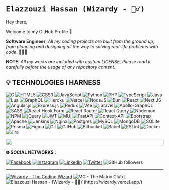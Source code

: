 # `Elazzouzi Hassan (Wizardy - 🧙‍♂️) ` 

Hey there, 

Welcome to my GitHub Profile 👋 

**Software Engineer**, *All my coding projects are built from the ground up, from planning and designing all the way to solving real-life problems with code*. 👨‍💻✨

**NOTE**: *All my works are included with custom LICENSE, Please read it carefully before the usage of any repository content.*
<h2 align="left">💡 TECHNOLOGIES I HARNESS </h2>
<div>

![C](https://img.shields.io/badge/c-%2300599C.svg?style=plastic&logo=c&logoColor=white) 
![HTML5](https://img.shields.io/badge/html5-%23E34F26.svg?style=plastic&logo=html5&logoColor=white) 
![CSS3](https://img.shields.io/badge/css3-%231572B6.svg?style=plastic&logo=css3&logoColor=white) 
![JavaScript](https://img.shields.io/badge/javascript-%23323330.svg?style=plastic&logo=javascript&logoColor=%23F7DF1E) 
![Python](https://img.shields.io/badge/python-3670A0?style=plastic&logo=python&logoColor=ffdd54) 
![PHP](https://img.shields.io/badge/php-%23777BB4.svg?style=plastic&logo=php&logoColor=white) 
![TypeScript](https://img.shields.io/badge/typescript-%23007ACC.svg?style=plastic&logo=typescript&logoColor=white) 
![Java](https://img.shields.io/badge/java-%23ED8B00.svg?style=plastic&logo=openjdk&logoColor=white) 
![Lua](https://img.shields.io/badge/lua-%232C2D72.svg?style=plastic&logo=lua&logoColor=white) 
![GraphQL](https://img.shields.io/badge/-GraphQL-E10098?style=plastic&logo=graphql&logoColor=white) 
![Heroku](https://img.shields.io/badge/heroku-%23430098.svg?style=plastic&logo=heroku&logoColor=white) 
![Vercel](https://img.shields.io/badge/vercel-%23000000.svg?style=plastic&logo=vercel&logoColor=white) 
![NodeJS](https://img.shields.io/badge/node.js-6DA55F?style=plastic&logo=node.js&logoColor=white) 
![Bun](https://img.shields.io/badge/Bun-%23000000.svg?style=plastic&logo=bun&logoColor=white) 
![React](https://img.shields.io/badge/react-%2320232a.svg?style=plastic&logo=react&logoColor=%2361DAFB) 
![Next JS](https://img.shields.io/badge/Next-black?style=plastic&logo=next.js&logoColor=white) 
![Angular.js](https://img.shields.io/badge/angular.js-%23E23237.svg?style=plastic&logo=angularjs&logoColor=white) 
![Express.js](https://img.shields.io/badge/express.js-%23404d59.svg?style=plastic&logo=express&logoColor=%2361DAFB) 
![Redux](https://img.shields.io/badge/redux-%23593d88.svg?style=plastic&logo=redux&logoColor=white) 
![Vite](https://img.shields.io/badge/vite-%23646CFF.svg?style=plastic&logo=vite&logoColor=white) 
![Laravel](https://img.shields.io/badge/laravel-%23FF2D20.svg?style=plastic&logo=laravel&logoColor=white) 
![Apollo-GraphQL](https://img.shields.io/badge/-ApolloGraphQL-311C87?style=plastic&logo=apollo-graphql) 
![SASS](https://img.shields.io/badge/SASS-hotpink.svg?style=plastic&logo=SASS&logoColor=white) 
![React Hook Form](https://img.shields.io/badge/React%20Hook%20Form-%23EC5990.svg?style=plastic&logo=reacthookform&logoColor=white) 
![React Router](https://img.shields.io/badge/React_Router-CA4245?style=plastic&logo=react-router&logoColor=white) ![React Query](https://img.shields.io/badge/-React%20Query-FF4154?style=plastic&logo=react%20query&logoColor=white) 
![Nodemon](https://img.shields.io/badge/NODEMON-%23323330.svg?style=plastic&logo=nodemon&logoColor=%BBDEAD) 
![NPM](https://img.shields.io/badge/NPM-%23CB3837.svg?style=plastic&logo=npm&logoColor=white) 
![jQuery](https://img.shields.io/badge/jquery-%230769AD.svg?style=plastic&logo=jquery&logoColor=white) 
![JWT](https://img.shields.io/badge/JWT-black?style=plastic&logo=JSON%20web%20tokens) 
![MUI](https://img.shields.io/badge/MUI-%230081CB.svg?style=plastic&logo=mui&logoColor=white) 
![FastAPI](https://img.shields.io/badge/FastAPI-005571?style=plastic&logo=fastapi) 
![Context-API](https://img.shields.io/badge/Context--Api-000000?style=plastic&logo=react) 
![Bootstrap](https://img.shields.io/badge/bootstrap-%238511FA.svg?style=plastic&logo=bootstrap&logoColor=white) ![Apache](https://img.shields.io/badge/apache-%23D42029.svg?style=plastic&logo=apache&logoColor=white) 
![Jenkins](https://img.shields.io/badge/jenkins-%232C5263.svg?style=plastic&logo=jenkins&logoColor=white) 
![Nginx](https://img.shields.io/badge/nginx-%23009639.svg?style=plastic&logo=nginx&logoColor=white) 
![Postgres](https://img.shields.io/badge/postgres-%23316192.svg?style=plastic&logo=postgresql&logoColor=white) 
![MySQL](https://img.shields.io/badge/mysql-4479A1.svg?style=plastic&logo=mysql&logoColor=white) 
![MongoDB](https://img.shields.io/badge/MongoDB-%234ea94b.svg?style=plastic&logo=mongodb&logoColor=white) 
![SQLite](https://img.shields.io/badge/sqlite-%2307405e.svg?style=plastic&logo=sqlite&logoColor=white) 
![Prisma](https://img.shields.io/badge/Prisma-3982CE?style=plastic&logo=Prisma&logoColor=white) 
![Figma](https://img.shields.io/badge/figma-%23F24E1E.svg?style=plastic&logo=figma&logoColor=white) 
![Git](https://img.shields.io/badge/git-%23F05033.svg?style=plastic&logo=git&logoColor=white) 
![GitHub](https://img.shields.io/badge/github-%23121011.svg?style=plastic&logo=github&logoColor=white) 
![Bitbucket](https://img.shields.io/badge/bitbucket-%230047B3.svg?style=plastic&logo=bitbucket&logoColor=white) 
![Babel](https://img.shields.io/badge/Babel-F9DC3e?style=plastic&logo=babel&logoColor=black) 
![ESLint](https://img.shields.io/badge/ESLint-4B3263?style=plastic&logo=eslint&logoColor=white) 
![Docker](https://img.shields.io/badge/docker-%230db7ed.svg?style=plastic&logo=docker&logoColor=white) 
![Jira](https://img.shields.io/badge/jira-%230A0FFF.svg?style=plastic&logo=jira&logoColor=white) 

<p align="center">
<img src="https://i.imgur.com/dBaSKWF.gif" height="20" width="100%">

<!-- <div>
  <img src="https://github-readme-stats.vercel.app/api?username=ElazzouziHassan&theme=blue-green&hide_border=false&include_all_commits=false&count_private=false" height="125" alt="stats graph"  />
  <img src="https://github-readme-streak-stats.herokuapp.com/?user=ElazzouziHassan&theme=blue-green" height='125' />
  <img src="https://github-readme-stats.vercel.app/api/top-langs/?username=ElazzouziHassan&theme=blue-green&hide_border=false&include_all_commits=false&count_private=false&layout=compact" height="125" alt="languages graph"  />
</div> -->
<!-- <h2 align="left">⚡ACTIVITY GRAPH </h2>
<img align="center" src="https://github-readme-activity-graph.vercel.app/graph?username=ElazzouziHassan&theme=high-contrast"/>  -->



**🌐 SOCIAL NETWORKS** :

[![Facebook](https://img.shields.io/badge/Facebook-%231877F2.svg?logo=Facebook&logoColor=white)](https://facebook.com/itsmewizardy) 
[![Instagram](https://img.shields.io/badge/Instagram-%23E4405F.svg?logo=Instagram&logoColor=white)](https://instagram.com/therealwizardy) 
[![LinkedIn](https://img.shields.io/badge/LinkedIn-%230077B5.svg?logo=linkedin&logoColor=white)](https://linkedin.com/in/elazzouzihassan) 
[![Twitter](https://img.shields.io/badge/Twitter-%231DA1F2.svg?logo=Twitter&logoColor=white)](https://twitter.com/itsmewizardy)
![GitHub followers](https://img.shields.io/github/followers/ElazzouziHassan)

---
[![Wizardy - The Coding Wizard](https://img.shields.io/static/v1?label=Wizardy&message=The+Coding+Wizard&color=7469B6&logo=Wizardy&logoColor=240750)](https://github.com/ElazzouziHassan)
![MC - The Matrix Club](https://img.shields.io/badge/MC-The_Matrix_Club-7469B6?logo=Wizardy&logoColor=240750)
[![Elazzouzi Hassan - (Wizardy - 🧙‍♂️) ](https://img.shields.io/badge/Elazzouzi_Hassan-(Wizardy_--_🧙‍♂️)_-7469B6)](https://wizardy.vercel.app/)
